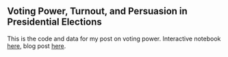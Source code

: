 ## Voting Power, Turnout, and Persuasion in Presidential Elections

This is the code and data for my post on voting power.  Interactive notebook [here](https://nbviewer.jupyter.org/github/psthomas/voting-power/blob/master/voting_power.ipynb), blog post [here](https://pstblog.com/2018/05/08/voting-power).
